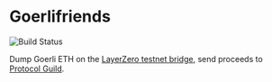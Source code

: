 # Goerlifriends

![Build Status](https://github.com/horsefacts/goerlifriends/actions/workflows/.github/workflows/test.yml/badge.svg?branch=main)

Dump Goerli ETH on the [LayerZero testnet bridge](https://testnetbridge.com/), send proceeds to [Protocol Guild](https://protocol-guild.readthedocs.io/en/latest/).